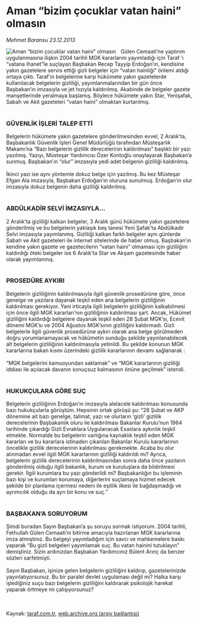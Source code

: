 # Aman “bizim çocuklar vatan haini” olmasın

*Mehmet Baransu 23.12.2013*

<div class="yazi"><img align="left" alt="Aman “bizim çocuklar vatan haini” olmasın" border="0" src="http://www.taraf.com.tr/fotoraflar/makaleler/aman-bizim-cocuklar-vatan-haini-olmasin_6403_orijinal.jpg" style="border-right-width:10px; border-color:#FFFFFF"/>Gülen Cemaati’ne yaptırım uygulanmasına ilişkin 2004 tarihli MGK kararlarını yayımladığı için Taraf ’ı “vatana ihanet”le suçlayan Başbakan Recep Tayyip Erdoğan’ın, kendisine yakın gazetelere servis ettiği gizli belgeler için “vatan hainliği” önlemi aldığı ortaya çıktı. Taraf’ın belgelerine karşı hükümete yakın gazetelerde kullanılacak belgelerin gizliliği, yayımlanmalarından bir gün önce Başbakan’ın imzasıyla ve jet hızıyla kaldırılmış. Akabinde de belgeler gazete manşetlerinde yeralmaya başlamış. Böylece hükümete yakın Star, Yenişafak, Sabah ve Akit gazeteleri “vatan haini” olmaktan kurtarılmış.<br/><br/><h3>GÜVENLİK İŞLERİ TALEP ETTİ</h3>Belgelerin hükümete yakın gazetelere gönderilmesinden evvel, 2 Aralık’ta, Başbakanlık Güvenlik İşleri Genel Müdürlüğü tarafından Müsteşarlık Makamı’na “Bazı belgelerin gizlilik derecelerinin kaldırılması” başlıklı bir yazı yazılmış. Yazıyı, Müsteşar Yardımcısı Özer Kontoğlu onaylayarak Başbakan’a sunmuş. Başbakan’ın “olur” imzasıyla yedi adet belgenin gizliliği kaldırılmış.<br/><br/>İkinci yazı ise aynı yöntemle dokuz belge için yazılmış. Bu kez Müsteşar Efgan Ala imzasıyla, Başbakan Erdoğan’ın oluruna sunulmuş. Erdoğan’ın olur imzasıyla dokuz belgenin daha gizliliği kaldırılmış.<br/><br/><h3>ABDÜLKADİR SELVİ İMZASIYLA...</h3>2 Aralık’ta gizliliği kalkan belgeler, 3 Aralık günü hükümete yakın gazetelere gönderilmiş ve bu belgelerin yaklaşık beş tanesi Yeni Şafak’ta Abdülkadir Selvi imzasıyla yayımlanmış. Gizliliği kalkan farklı belgeler aynı günlerde Sabah ve Akit gazeteleri ile internet sitelerinde de haber olmuş. Başbakan’ın kendine yakın gazete ve gazetecilerin “vatan haini” olmaması için gizliliğini kaldırdığı öteki belgeler ise 6 Aralık’ta Star ve Akşam gazetesinde haber olarak yayımlanmış.<br/><br/><h3>PROSEDÜRE AYKIRI</h3>Belgelerin gizliliğinin kaldırılmasıyla ilgili güvenlik prosedürüne göre, önce genelge ve yazılara dayanak teşkil eden ana belgelerin gizliliğinin kaldırılması gerekiyor. Yani irticayla ilgili belgelerin gizliliğinin kalkabilmesi için önce ilgili MGK kararları’nın gizliliğinin kaldırılması şart. Ancak, Hükümet gizliliğini kaldırdığı belgelere dayanak teşkil eden 28 Şubat MGK’sı, Ecevit dönemi MGK’sı ve 2004 Ağustos MGK’sının gizliliğini kaldırmadı. Gizli belgelerle ilgili güvenlik prosedürüne aykırı olarak ana belge görülmeden doğru yorumlanamayacak ve hükümetin sunduğu şekilde yayınlanabilecek alt belgelerin gizliliğinin kaldırılmasıyla yetinildi. Bu şekilde konunun MGK kararlarına bakan kısmı üzerindeki gizlilik kararlarının devamı sağlanarak :<br/><br/>“MGK belgelerini kamuoyundan saklamak” ve “MGK kararlarının gizliliği iddiası ile açılacak davanın sonuçsuz kalmasının önüne geçilmek” istendi.<br/><br/><h3>HUKUKÇULARA GÖRE SUÇ</h3>Belgelerin gizliliğinin Erdoğan’ın imzasıyla alelacele kaldırılması konusunda bazı hukukçularla görüştüm. Hepsinin ortak görüşü şu: “28 Şubat ve AKP dönemine ait bazı genelge, talimat, yazı ve olurların ‘gizli’ gizlilik derecelerinin Başbakanlık oluru ile kaldırılması Bakanlar Kurulu’nun 1964 tarihinde çıkardığı Gizli Evraklara Uygulanacak Esaslara aykırılık teşkil etmekte. Normalde bu belgelerin varlığına kaynaklık teşkil eden MGK kararları ve bu kararlara istinaden çıkarılan Bakanlar Kurulu kararlarının öncelikle gizlilik derecelerinin kaldırılması gerekmekte. Acaba bu olur alınmadan evvel ilgili MGK kararlarının gizliliği kaldırıldı mı? Ayrıca, belgelerin gizlilik derecelerinin kaldırılmasından sonra daha önce yazıların gönderilmiş olduğu ilgili bakanlık, kurum ve kuruluşlara da bildirilmesi gerekir. İlgili kurumlara bu yazı gönderildi mi? Başbakanlığın bu işleminin bazı kişi ve kurumları korumaya, diğerlerini suçlamaya hizmet edecek şekilde bir planlama içermesi nedeni ile eşitlik ilkesi ile bağdaşmadığı ve ayrımcılık olduğu da ayrı bir konu ve suç.’’<br/><br/><h3>BAŞBAKAN’A SORUYORUM</h3>Şimdi buradan Sayın Başbakan’a şu soruyu sormak istiyorum. 2004 tarihli, Fethullah Gülen Cemaati’ni bitirme amacıyla hazırlanan MGK kararlarına imza atmıştınız. Bu belgeyi yayımladığım için savcı ve mahkemelere baskı yaparak “Bu gizli belgeleri yayımlamak suç. Bu vatan hainini tutuklayın” demiştiniz. Sizin ardınızdan Başbakan Yardımcınız Bülent Arınç da benzer sözleri sarfetmişti.<br/><br/>Sayın Başbakan, işinize gelen belgelerin gizliliğini kaldırıp, gazetelerinizde yayınlatıyorsunuz. Bu bir paralel devlet uygulaması değil mi? Halka karşı işlediğiniz suçu bazı belgelerin gizliliğini kaldırarak psikolojik harekat yaparak örtmeye mi çalışıyorsunuz?<br/><br/><br/>
</div>

Kaynak: [taraf.com.tr](http://www.taraf.com.tr:80/mehmet-baransu/makale-aman-bizim-cocuklar-vatan-haini-olmasin.htm), [web.archive.org (arşiv bağlantısı)](http://web.archive.org/web/20131224192250/http://www.taraf.com.tr:80/mehmet-baransu/makale-aman-bizim-cocuklar-vatan-haini-olmasin.htm)
